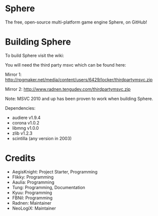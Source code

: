 Sphere
======
The free, open-source multi-platform game engine Sphere, on GitHub!

Building Sphere
===============
To build Sphere visit the wiki: <site is temporarily down>

You will need the third party msvc which can be found here:

Mirror 1: http://rpgmaker.net/media/content/users/6429/locker/thirdpartymsvc.zip

Mirror 2: http://www.radnen.tengudev.com/thirdpartymsvc.zip

Note: MSVC 2010 and up has been proven to work when building Sphere.

Dependencies:

 - audiere v1.9.4
 - corona v1.0.2
 - libmng v1.0.0
 - zlib v1.2.3
 - scintilla (any version in 2003)

Credits
=======
 - AegisKnight: Project Starter, Programming
 - Flikky: Programming
 - Aaulia: Programming
 - Tung: Programming, Documentation
 - Kyuu: Programming
 - FBNil: Programming
 - Radnen: Maintainer
 - NeoLogiX: Maintainer